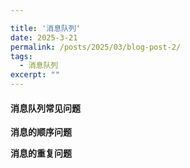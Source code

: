```yaml
---

title: '消息队列'
date: 2025-3-21
permalink: /posts/2025/03/blog-post-2/
tags:
  - 消息队列
excerpt: "" 
---
```


#### 消息队列常见问题

**消息的顺序问题**

**消息的重复问题**
